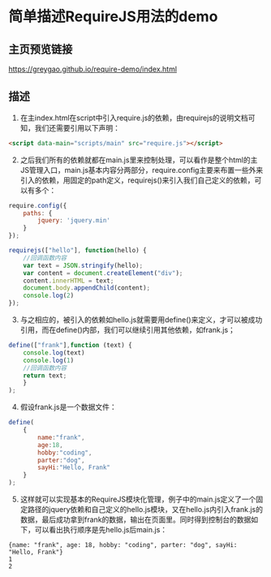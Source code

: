 # 简单描述RequireJS用法的demo

## 主页预览链接

https://greygao.github.io/require-demo/index.html

##  描述

1. 在主index.html在script中引入require.js的依赖，由requirejs的说明文档可知，我们还需要引用以下声明：
```html
<script data-main="scripts/main" src="require.js"></script>
```

2. 之后我们所有的依赖就都在main.js里来控制处理，可以看作是整个html的主JS管理入口，main.js基本内容分两部分，require.config主要来布置一些外来引入的依赖，用固定的path定义，requirejs()来引入我们自己定义的依赖，可以有多个：
```javascript
require.config({
    paths: {
        jquery: 'jquery.min'
    }
});

requirejs(["hello"], function(hello) {
    //回调函数内容
    var text = JSON.stringify(hello);
    var content = document.createElement("div");
    content.innerHTML = text;
    document.body.appendChild(content);
  	console.log(2)
});
```
3. 与之相应的，被引入的依赖如hello.js就需要用define()来定义，才可以被成功引用，而在define()内部，我们可以继续引用其他依赖，如frank.js；
```javascript
define(["frank"],function (text) {
	console.log(text)
    console.log(1)
  	//回调函数内容
  	return text;
    }
);
```
4. 假设frank.js是一个数据文件：
```javascript
define(
    {
        name:"frank",
        age:18,
        hobby:"coding",
        parter:"dog",
        sayHi:"Hello, Frank"
    }
);
```
5. 这样就可以实现基本的RequireJS模块化管理，例子中的main.js定义了一个固定路径的jquery依赖和自己定义的hello.js模块，又在hello.js内引入frank.js的数据，最后成功拿到frank的数据，输出在页面里。同时得到控制台的数据如下，可以看出执行顺序是先hello.js后main.js：
```
{name: "frank", age: 18, hobby: "coding", parter: "dog", sayHi: "Hello, Frank"}
1
2
```
